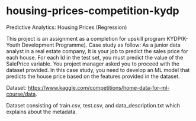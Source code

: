 # housing-prices-competition-kydp

Predictive Analytics: Housing Prices (Regression)

This project is an assignment as a completion for upskill program KYDP(K-Youth Development Programme). Case study as follow:
As a junior data analyst in a real estate company, It is your job to predict the sales price for each house. For each Id in the test set, you must predict the value of the SalePrice variable. You project manager asked you to proceed with the dataset provided. In this case study, you need to develop an ML model that predicts the house price based on the features provided in the dataset.

Dataset:  https://www.kaggle.com/competitions/home-data-for-ml-course/data.

Dataset consisting of train.csv, test.csv, and data_description.txt which explains about the metadata.

